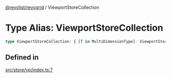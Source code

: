 [@revolist/revogrid](README.md) / ViewportStoreCollection

# Type Alias: ViewportStoreCollection

```ts
type ViewportStoreCollection: { [T in MultiDimensionType]: ViewportStore };
```

## Defined in

[src/store/vp/index.ts:7](https://github.com/revolist/revogrid/blob/825821baadfa2debcf4d39f08d4e13cf00eca4b8/src/store/vp/index.ts#L7)
